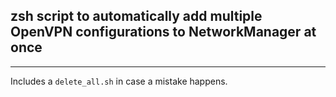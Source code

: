 ## zsh script to automatically add multiple OpenVPN configurations to NetworkManager at once
---
Includes a ```delete_all.sh``` in case a mistake happens.

